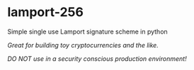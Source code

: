 # lamport-256
Simple single use Lamport signature scheme in python

_Great for building toy cryptocurrencies and the like._

*DO NOT use in a security conscious production environment!* 
